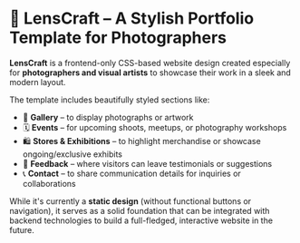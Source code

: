 
# 📸 LensCraft – A Stylish Portfolio Template for Photographers

**LensCraft** is a frontend-only CSS-based website design created especially for **photographers and visual artists** to showcase their work in a sleek and modern layout.

The template includes beautifully styled sections like:

- 🎨 **Gallery** – to display photographs or artwork  
- 🗓️ **Events** – for upcoming shoots, meetups, or photography workshops  
- 🛍️ **Stores & Exhibitions** – to highlight merchandise or showcase ongoing/exclusive exhibits  
- 💬 **Feedback** – where visitors can leave testimonials or suggestions  
- 📞 **Contact** – to share communication details for inquiries or collaborations

While it's currently a **static design** (without functional buttons or navigation), it serves as a solid foundation that can be integrated with backend technologies to build a full-fledged, interactive website in the future.

